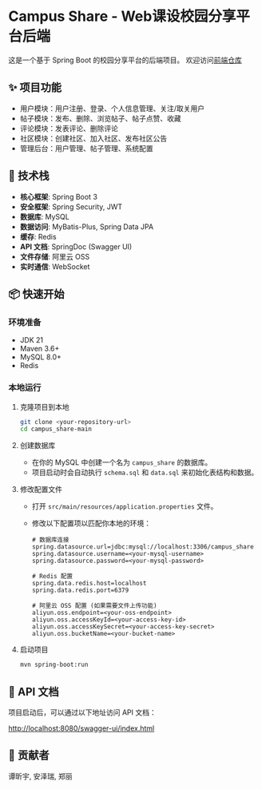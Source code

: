 # Campus Share - Web课设校园分享平台后端

这是一个基于 Spring Boot 的校园分享平台的后端项目。
欢迎访问[前端仓库](https://github.com/12345txy/Campus_share_Frontend-main)

## ✨ 项目功能

- 用户模块：用户注册、登录、个人信息管理、关注/取关用户
- 帖子模块：发布、删除、浏览帖子、帖子点赞、收藏
- 评论模块：发表评论、删除评论
- 社区模块：创建社区、加入社区、发布社区公告
- 管理后台：用户管理、帖子管理、系统配置

## 🚀 技术栈

- **核心框架**: Spring Boot 3
- **安全框架**: Spring Security, JWT
- **数据库**: MySQL
- **数据访问**: MyBatis-Plus, Spring Data JPA
- **缓存**: Redis
- **API 文档**: SpringDoc (Swagger UI)
- **文件存储**: 阿里云 OSS
- **实时通信**: WebSocket

## 📦 快速开始

### 环境准备

- JDK 21
- Maven 3.6+
- MySQL 8.0+
- Redis

### 本地运行

1. 克隆项目到本地

   ```bash
   git clone <your-repository-url>
   cd campus_share-main
   ```
2. 创建数据库

   - 在你的 MySQL 中创建一个名为 `campus_share` 的数据库。
   - 项目启动时会自动执行 `schema.sql` 和 `data.sql` 来初始化表结构和数据。
3. 修改配置文件

   - 打开 `src/main/resources/application.properties` 文件。
   - 修改以下配置项以匹配你本地的环境：

     ```properties
     # 数据库连接
     spring.datasource.url=jdbc:mysql://localhost:3306/campus_share
     spring.datasource.username=<your-mysql-username>
     spring.datasource.password=<your-mysql-password>

     # Redis 配置
     spring.data.redis.host=localhost
     spring.data.redis.port=6379

     # 阿里云 OSS 配置 (如果需要文件上传功能)
     aliyun.oss.endpoint=<your-oss-endpoint>
     aliyun.oss.accessKeyId=<your-access-key-id>
     aliyun.oss.accessKeySecret=<your-access-key-secret>
     aliyun.oss.bucketName=<your-bucket-name>
     ```
4. 启动项目

   ```bash
   mvn spring-boot:run
   ```

## 📝 API 文档

项目启动后，可以通过以下地址访问 API 文档：

[http://localhost:8080/swagger-ui/index.html](http://localhost:8080/swagger-ui/index.html)

## 🤝 贡献者

谭昕宇, 安泽瑞, 郑丽
